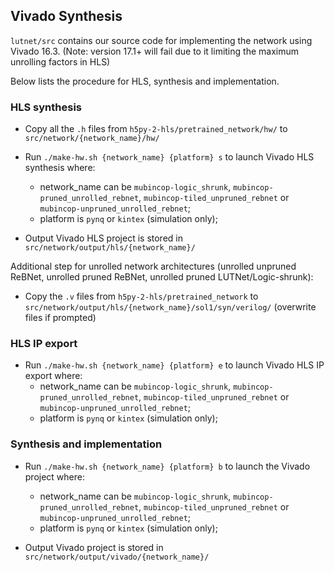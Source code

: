 ## Vivado Synthesis

`lutnet/src` contains our source code for implementing the network using Vivado 16.3. (Note: version 17.1+ will fail due to it limiting the maximum unrolling factors in HLS)

Below lists the procedure for HLS, synthesis and implementation.

### HLS synthesis

* Copy all the `.h` files from `h5py-2-hls/pretrained_network/hw/` to `src/network/{network_name}/hw/`
* Run `./make-hw.sh {network_name} {platform} s` to launch Vivado HLS synthesis where:
	- network_name can be `mubincop-logic_shrunk`, `mubincop-pruned_unrolled_rebnet`, `mubincop-tiled_unpruned_rebnet` or `mubincop-unpruned_unrolled_rebnet`;
	- platform is `pynq` or `kintex` (simulation only);

* Output Vivado HLS project is stored in `src/network/output/hls/{network_name}/`

Additional step for unrolled network architectures (unrolled unpruned ReBNet, unrolled pruned ReBNet, unrolled pruned LUTNet/Logic-shrunk):
* Copy the `.v` files from `h5py-2-hls/pretrained_network` to `src/network/output/hls/{network_name}/sol1/syn/verilog/` (overwrite files if prompted)

### HLS IP export

* Run `./make-hw.sh {network_name} {platform} e` to launch Vivado HLS IP export where:
	- network_name can be `mubincop-logic_shrunk`, `mubincop-pruned_unrolled_rebnet`, `mubincop-tiled_unpruned_rebnet` or `mubincop-unpruned_unrolled_rebnet`;
	- platform is `pynq` or `kintex` (simulation only);

### Synthesis and implementation

* Run `./make-hw.sh {network_name} {platform} b` to launch the Vivado project where:
	- network_name can be `mubincop-logic_shrunk`, `mubincop-pruned_unrolled_rebnet`, `mubincop-tiled_unpruned_rebnet` or `mubincop-unpruned_unrolled_rebnet`;
	- platform is `pynq` or `kintex` (simulation only);

* Output Vivado project is stored in `src/network/output/vivado/{network_name}/`